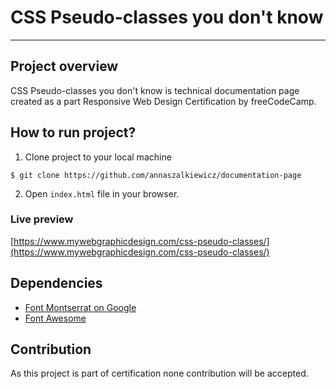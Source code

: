 # CSS Pseudo-classes you don't know
---

## Project overview

CSS Pseudo-classes you don't know is technical documentation page created as a part Responsive Web Design Certification by freeCodeCamp.

## How to run project?

1. Clone project to your local machine

```
$ git clone https://github.com/annaszalkiewicz/documentation-page
```

2. Open `index.html` file in your browser.

### Live preview

[https://www.mywebgraphicdesign.com/css-pseudo-classes/](https://www.mywebgraphicdesign.com/css-pseudo-classes/)

## Dependencies

* [Font Montserrat on Google](https://fonts.google.com/specimen/Montserrat)
* [Font Awesome](https://fontawesome.com/)

## Contribution

As this project is part of certification none contribution will be accepted.
